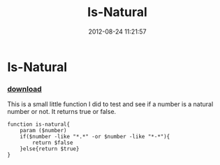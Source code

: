 ﻿---
pid:            3593
poster:         Tynen
title:          Is-Natural
date:           2012-08-24 11:21:57
format:         posh
parent:         0
parent:         0

---

# Is-Natural

### [download](3593.ps1)

This is a small little function I did to test and see if a number is a natural number or not. It returns true or false. 

```posh
function is-natural{
	param ($number)
	if($number -like "*.*" -or $number -like "*-*"){
		return $false
	}else{return $true}
}
```
